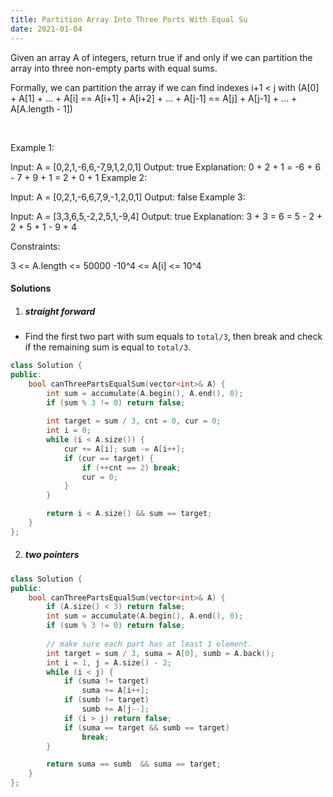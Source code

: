 ```yaml
---
title: Partition Array Into Three Parts With Equal Su
date: 2021-01-04
---
```

Given an array A of integers, return true if and only if we can partition the array into three non-empty parts with equal sums.

Formally, we can partition the array if we can find indexes i+1 < j with (A[0] + A[1] + ... + A[i] == A[i+1] + A[i+2] + ... + A[j-1] == A[j] + A[j-1] + ... + A[A.length - 1])

 

Example 1:

Input: A = [0,2,1,-6,6,-7,9,1,2,0,1]
Output: true
Explanation: 0 + 2 + 1 = -6 + 6 - 7 + 9 + 1 = 2 + 0 + 1
Example 2:

Input: A = [0,2,1,-6,6,7,9,-1,2,0,1]
Output: false
Example 3:

Input: A = [3,3,6,5,-2,2,5,1,-9,4]
Output: true
Explanation: 3 + 3 = 6 = 5 - 2 + 2 + 5 + 1 - 9 + 4
 

Constraints:

3 <= A.length <= 50000
-10^4 <= A[i] <= 10^4

#### Solutions

1. ##### straight forward

- Find the first two part with sum equals to `total/3`, then break and check if the remaining sum is equal to `total/3`.

```cpp
class Solution {
public:
    bool canThreePartsEqualSum(vector<int>& A) {
        int sum = accumulate(A.begin(), A.end(), 0);
        if (sum % 3 != 0) return false;
        
        int target = sum / 3, cnt = 0, cur = 0;
        int i = 0;
        while (i < A.size()) {
            cur += A[i]; sum -= A[i++];
            if (cur == target) {
                if (++cnt == 2) break;
                cur = 0;
            }
        }

        return i < A.size() && sum == target;
    }
};
```

2. ##### two pointers

```cpp
class Solution {
public:
    bool canThreePartsEqualSum(vector<int>& A) {
        if (A.size() < 3) return false;
        int sum = accumulate(A.begin(), A.end(), 0);
        if (sum % 3 != 0) return false;
        
        // make sure each part has at least 1 element.
        int target = sum / 3, suma = A[0], sumb = A.back();
        int i = 1, j = A.size() - 2;
        while (i < j) {
            if (suma != target)
                suma += A[i++];
            if (sumb != target)
                sumb += A[j--];
            if (i > j) return false;
            if (suma == target && sumb == target)
                break;
        }

        return suma == sumb  && suma == target;
    }
};
```